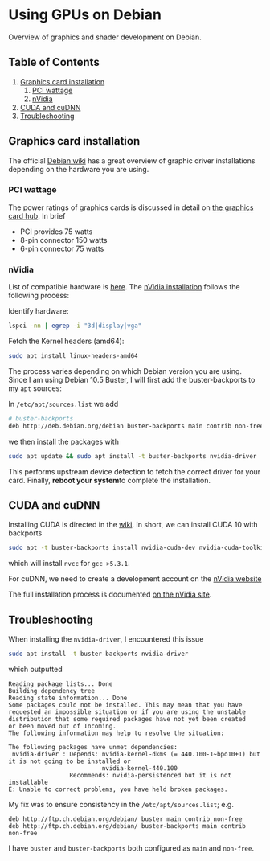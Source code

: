 # Using GPUs on Debian
Overview of graphics and shader development on Debian.

<!--BEGIN TOC-->
## Table of Contents
1. [Graphics card installation](#toc-sub-tag-0)
	1. [PCI wattage](#toc-sub-tag-1)
	2. [nVidia](#toc-sub-tag-2)
2. [CUDA and cuDNN](#toc-sub-tag-3)
3. [Troubleshooting](#toc-sub-tag-4)
<!--END TOC-->

## Graphics card installation <a name="toc-sub-tag-0"></a>
The official [Debian wiki](https://wiki.debian.org/GraphicsCard) has a great overview of graphic driver installations depending on the hardware you are using.

### PCI wattage <a name="toc-sub-tag-1"></a>
The power ratings of graphics cards is discussed in detail on [the graphics card hub](https://graphicscardhub.com/graphics-card-pcie-power-connectors/). In brief

- PCI provides 75 watts
- 8-pin connector 150 watts 
- 6-pin connector 75 watts

### nVidia <a name="toc-sub-tag-2"></a>
List of compatible hardware is [here](http://us.download.nvidia.com/XFree86/Linux-x86_64/440.100/README/supportedchips.html).
The [nVidia installation](https://wiki.debian.org/NvidiaGraphicsDrivers#CUDA) follows the following process:

Identify hardware:
```bash
lspci -nn | egrep -i "3d|display|vga"
```

Fetch the Kernel headers (amd64):
```bash
sudo apt install linux-headers-amd64
```

The process varies depending on which Debian version you are using. Since I am using Debian 10.5 Buster, I will first add the buster-backports to my `apt` sources:

In `/etc/apt/sources.list` we add
```bash
# buster-backports
deb http://deb.debian.org/debian buster-backports main contrib non-free
```

we then install the packages with 
```bash
sudo apt update && sudo apt install -t buster-backports nvidia-driver
```
This performs upstream device detection to fetch the correct driver for your card. Finally, **reboot your system**to complete the installation.

## CUDA and cuDNN <a name="toc-sub-tag-3"></a>
Installing CUDA is directed in the [wiki](https://wiki.debian.org/NvidiaGraphicsDrivers#CUDA). In short, we can install CUDA 10 with backports
```bash
sudo apt -t buster-backports install nvidia-cuda-dev nvidia-cuda-toolkit
```
which will install `nvcc` for `gcc >5.3.1`.

For cuDNN, we need to create a development account on the [nVidia website](https://developer.nvidia.com/rdp/cudnn-archive)

The full installation process is documented [on the nVidia site](https://docs.nvidia.com/deeplearning/cudnn/install-guide/index.html#overview).


## Troubleshooting <a name="toc-sub-tag-4"></a>
When installing the `nvidia-driver`, I encountered this issue
```bash
sudo apt install -t buster-backports nvidia-driver
```
which outputted
```
Reading package lists... Done
Building dependency tree       
Reading state information... Done
Some packages could not be installed. This may mean that you have
requested an impossible situation or if you are using the unstable
distribution that some required packages have not yet been created
or been moved out of Incoming.
The following information may help to resolve the situation:

The following packages have unmet dependencies:
 nvidia-driver : Depends: nvidia-kernel-dkms (= 440.100-1~bpo10+1) but it is not going to be installed or
                          nvidia-kernel-440.100
                 Recommends: nvidia-persistenced but it is not installable
E: Unable to correct problems, you have held broken packages.
```
My fix was to ensure consistency in the `/etc/apt/sources.list`; e.g.
```
deb http://ftp.ch.debian.org/debian/ buster main contrib non-free
deb http://ftp.ch.debian.org/debian/ buster-backports main contrib non-free
```
I have `buster` and `buster-backports` both configured as `main` and `non-free`.
